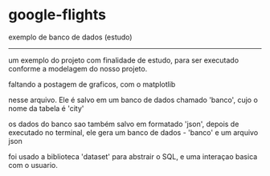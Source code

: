 # google-flights
exemplo de banco de dados (estudo)
___________________________________________________________________________

um exemplo do projeto com finalidade de estudo, para ser executado conforme a modelagem do nosso projeto.

faltando a postagem de graficos, com o matplotlib

nesse arquivo. Ele é salvo em um banco de dados chamado 'banco', cujo o nome da tabela é 'city'

os dados do banco sao também salvo em formatado 'json', depois de executado no terminal, ele gera um banco de dados - 'banco' e um arquivo json

foi usado a biblioteca 'dataset' para abstrair o SQL, e uma interaçao basica com o usuario.
